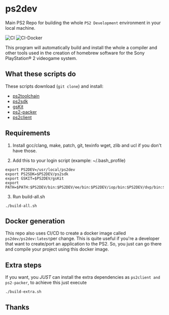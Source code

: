 # ps2dev
Main PS2 Repo for building the whole `PS2 Development` environment in your local machine.

![CI](https://github.com/ps2dev/ps2dev/workflows/CI/badge.svg)
![CI-Docker](https://github.com/ps2dev/ps2dev/workflows/CI-Docker/badge.svg)

This program will automatically build and install the whole a compiler and other tools used in the creation of homebrew software for the Sony PlayStation® 2 videogame system.

## What these scripts do

These scripts download (`git clone`) and install: 
- [ps2toolchain](https://github.com/ps2dev/ps2toolchain "ps2toolchain") 
- [ps2sdk](https://github.com/ps2dev/ps2sdk "ps2sdk") 
- [gsKit](https://github.com/ps2dev/gsKit "gsKit") 
- [ps2-packer](https://github.com/ps2dev/ps2-packer "ps2-packer") 
- [ps2client](https://github.com/ps2dev/ps2client "ps2client")

## Requirements

1. Install gcc/clang, make, patch, git, texinfo wget, zlib and ucl if you don't have those.

2. Add this to your login script (example: ~/.bash_profile)  
```
export PS2DEV=/usr/local/ps2dev
export PS2SDK=$PS2DEV/ps2sdk
export GSKIT=$PS2DEV/gsKit
export PATH=$PATH:$PS2DEV/bin:$PS2DEV/ee/bin:$PS2DEV/iop/bin:$PS2DEV/dvp/bin:$PS2SDK/bin
```

3. Run build-all.sh  
```
./build-all.sh
```

## Docker generation
This repo also uses CI/CD to create a docker image called `ps2dev/ps2dev:latest`per change. This is quite useful if you're a developer that want to create/port an application to the PS2. So, you just can go there and compile your project using this docker image.

## Extra steps
If you want, you *JUST* can install the extra dependencies as `ps2client and ps2-packer`, to achieve this just execute

```
./build-extra.sh
```

## Thanks